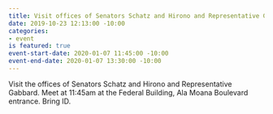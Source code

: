 ```yaml
---
title: Visit offices of Senators Schatz and Hirono and Representative Gabbard
date: 2019-10-23 12:13:00 -10:00
categories:
- event
is featured: true
event-start-date: 2020-01-07 11:45:00 -10:00
event-end-date: 2020-01-07 13:30:00 -10:00
---
```


Visit the offices of Senators Schatz and Hirono and Representative Gabbard.  Meet at 11:45am at the  Federal Building, Ala Moana Boulevard entrance.  Bring ID.